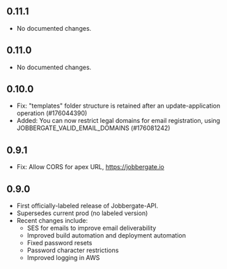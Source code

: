 ## 0.11.1

- No documented changes.

## 0.11.0

- No documented changes.

## 0.10.0

- Fix: "templates" folder structure is retained after an update-application operation (#176044390)
- Added: You can now restrict legal domains for email registration, using JOBBERGATE_VALID_EMAIL_DOMAINS (#176081242)

## 0.9.1

- Fix: Allow CORS for apex URL, https://jobbergate.io

## 0.9.0

- First officially-labeled release of Jobbergate-API.
- Supersedes current prod (no labeled version)
- Recent changes include:
    - SES for emails to improve email deliverability
    - Improved build automation and deployment automation
    - Fixed password resets
    - Password character restrictions
    - Improved logging in AWS
